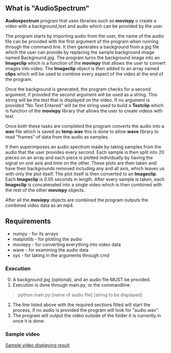 ## What is "AudioSpectrum"

**Audiospectrum** program that uses libraries such as **moviepy** o create a video with a background,text and audio which can be provided by the user. 

The program starts by importing audio from the user, the name of the audio file can be provided with the first argument of the program when running through the command line. It then generates a background from a jpg file which the user can provide by replacing the sample background image named Background.jpg. The program turns the background image into an **Imageclip** which is a function of the **moviepy** that allows the user to convert images into video. The **Imageclip** object is then added to an array named **clips** which will be used to combine every aspect of the video at the end of the program.

Once the background is generated, the program checks for a second argument, if provided the second argument will be used as a string. This string will be the text that is displayed on the video. If no argument is provided "No Text Entered" will be the string used to build a **Textclip** which is function of the **moviepy** library that allows the user to create videos with text.

Once both these tasks are completed the program converts the audio into a **wav** file which is saved as **temp.wav** this is done to allow **wave** library to read "frames" of data from the audio as samples.

It then superimposes an audio spectrum made by taking samples from the audio that the user provides every second. Each sample is then split into 20 pieces on an array and each piece is plotted individually by having the signal on one axis and time on the other. These plots are then taken and have their backgrounds removed including any and all axis, which leaves us with only the plot itself. The plot itself is then converted to an **Imageclip**. Each **Imageclip** is 0.05 seconds in length. After every sample is taken, each **Imageclip** is concatenated into a single video which is then combined with the rest of the other **moviepy** objects.

After all the **moviepy** objects are combined the program outputs the combined video data as an mp4.

## Requirements
* numpy - for its arrays
* matplotlib - for plotting the audio
* moviepy - for converting everything into video data
* wave - for examining the audio data
* sys - for taking in the arguments through cmd

### Execution
0. A background jpg (optional), and an audio file MUST be provided. 
1. Execution is done through main.py, or the commandline.
> python main.py [name of audio file] [string to be displayed]
2. The line listed above with the required sections filled will start the process, if no audio is provided the program will look for "audio.wav".
3. The program will output the video outside of the folder it is currently in once it is done.

### Sample video
[Sample video displaying result](https://youtu.be/GwYxQnCL3qM)
